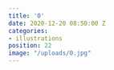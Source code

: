 ```yaml
---
title: '0'
date: 2020-12-20 08:50:00 Z
categories:
- illustrations
position: 22
image: "/uploads/0.jpg"
---
```


